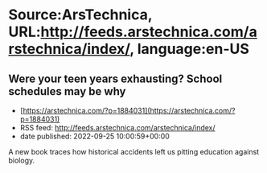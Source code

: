 # Source:ArsTechnica, URL:http://feeds.arstechnica.com/arstechnica/index/, language:en-US

## Were your teen years exhausting? School schedules may be why
 - [https://arstechnica.com/?p=1884031](https://arstechnica.com/?p=1884031)
 - RSS feed: http://feeds.arstechnica.com/arstechnica/index/
 - date published: 2022-09-25 10:00:59+00:00

A new book traces how historical accidents left us pitting education against biology.

